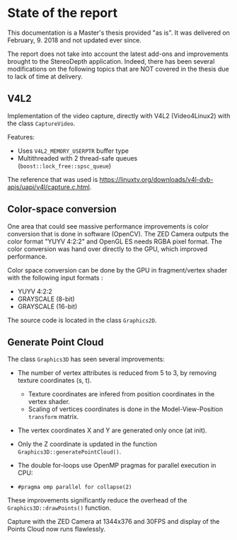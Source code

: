 # State of the report #
This documentation is a Master's thesis provided "as is". It was delivered on February, 9. 2018 and not updated ever since.

The report does not take into account the latest add-ons and improvements brought to the StereoDepth application.
Indeed, there has been several modifications on the following topics that are NOT covered in the thesis due to lack of time at delivery.

V4L2
----
Implementation of the video capture, directly with V4L2 (Video4Linux2) with the class `CaptureVideo`.

Features:
- Uses `V4L2_MEMORY_USERPTR` buffer type
- Multithreaded with 2 thread-safe queues (`boost::lock_free::spsc_queue`)

The reference that was used is https://linuxtv.org/downloads/v4l-dvb-apis/uapi/v4l/capture.c.html.

Color-space conversion
----------------------
One area that could see massive performance improvements is color conversion that is done in software (OpenCV). The ZED Camera outputs the color format "YUYV 4:2:2" and OpenGL ES needs RGBA pixel format. The color conversion was hand over directly to the GPU, which improved performance.

Color space conversion can be done by the GPU in fragment/vertex shader with the following input formats :

- YUYV 4:2:2
- GRAYSCALE (8-bit)
- GRAYSCALE (16-bit)

The source code is located in the class `Graphics2D`.

Generate Point Cloud
--------------------
The class `Graphics3D` has seen several improvements:

- The number of vertex attributes is reduced from 5 to 3, by removing texture coordinates (s, t).
  - Texture coordinates are infered from position coordinates in the vertex shader.
  - Scaling of vertices coordinates is done in the Model-View-Position `transform` matrix.

- The vertex coordinates X and Y are generated only once (at init).
 - Only the Z coordinate is updated in the function `Graphics3D::generatePointCloud()`.

- The double for-loops use OpenMP pragmas for parallel execution in CPU:
 - `#pragma omp parallel for collapse(2)`

These improvements significantly reduce the overhead of the `Graphics3D::drawPoints()` function.

Capture with the ZED Camera at 1344x376 and 30FPS and display of the Points Cloud now runs flawlessly.
